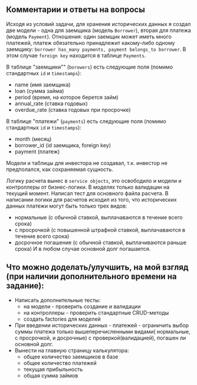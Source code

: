 ## Комментарии и ответы на вопросы

Исходя из условий задачи, для хранения исторических данных я создал две модели - одна для заемщика (модель `Borrower`), вторая для платежа (модель `Payment`).
Отношения: один заемщик может иметь много платежей, платеж обязательно принадлежит какому-либо одному заемщику:
`borrower has_many payments, payment belongs_to borrower`. В этом случае `foreign key` находится в таблице `Payments`.

В таблице "заемщики"" (`borowers`) есть следующие поля (помимо стандартных `id` и `timestamps`):
- name (имя заемщика)
- loan (сумма займа)
- period (время, на которое берется займ)
- annual\_rate (ставка годовых)
- overdue\_rate (ставка годовых при просрочке)

В таблице "платежи" (`payments`) есть следующие поля (помимо стандартных `id` и `timestamps`):
- month (месяц)
- borrower_id (id заемщика, foreign key)
- payment (платеж)
 
Модели и таблицы для инвестора не создавал, т.к. инвестор не предполался, как сохраняемая сущность.

Логику расчета вынес в `service objects`, это освободило и модели и контроллеры от бизнес-логики. В моделях только валидации на текущий момент.
Написал тест для основного файла расчета.
В написании логики для расчетов исходил из того, что исторических данных платежи могут быть только трех видов:
- нормальные (с обычной ставкой, выплачаваются в течение всего срока)
- с просрочкой (с повышенной штрафной ставкой, выплачаваются в течение всего срока)
- досрочное погашение (с обычной ставкой, выплачиваются раньше срока)
И в любом случае основной долг погашается.

## Что можно доделать/улучшить, на мой взгляд (при наличии дополнительного времени на задание):
- Написать дополнительные тесты:
  - на модели - проверить создание и валидации
  - на контроллеры - проверить стандартные CRUD-методы
  - создать factories для моделей
- При введении исторических данных - платежей - ограничить выбор суммы платежа только вышеперечисленными видами( нормальные, с просрочкой, и досрочные) 
с проверкой(валидацией), погашен ли основной долг.
- Вынести на главную страницу калькулятора:
  - общее количество заемщиков в базе
  - общее количество платежей
  - текущая прибыльность
  - общая сумма займов

